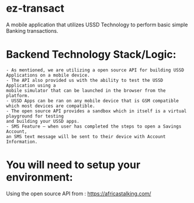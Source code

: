 # ez-transact
A mobile application that utilizes USSD Technology to perform basic simple Banking transactions.


# Backend Technology Stack/Logic:
	- As mentioned, we are utilizing a open source API for building USSD Applications on a mobile device. 
	- The API also provided us with the ability to test the USSD Application using a
	mobile simulator that can be launched in the browser from the platform.
	- USSD Apps can be ran on any mobile device that is GSM compatible which most devices are compatible.
	- The open source API provides a sandbox which in itself is a virtual playground for testing
	and building your USSD apps.
	- SMS Feature – when user has completed the steps to open a Savings Account,
	an SMS text message will be sent to their device with Account Information.


# You will need to setup your environment:
Using the open source API from : https://africastalking.com/
